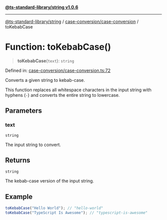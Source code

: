 [**@ts-standard-library/string v1.0.6**](../../../README.md)

***

[@ts-standard-library/string](../../../modules.md) / [case-conversion/case-conversion](../README.md) / toKebabCase

# Function: toKebabCase()

> **toKebabCase**(`text`): `string`

Defined in: [case-conversion/case-conversion.ts:72](https://github.com/gabaudette/ts-stdlib/blob/4a412e6fb273dc9fcab54b84c05921f52dac4b3f/packages/string/src/case-conversion/case-conversion.ts#L72)

Converts a given string to kebab-case.

This function replaces all whitespace characters in the input string with hyphens (`-`)
and converts the entire string to lowercase.

## Parameters

### text

`string`

The input string to convert.

## Returns

`string`

The kebab-case version of the input string.

## Example

```typescript
toKebabCase("Hello World"); // "hello-world"
toKebabCase("TypeScript Is Awesome"); // "typescript-is-awesome"
```
